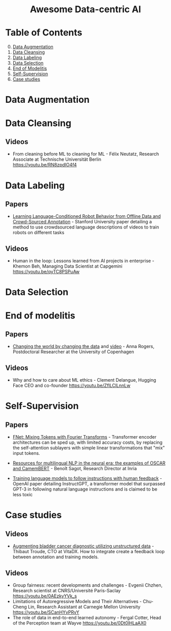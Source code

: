 <div align="center">
    <h1>Awesome Data-centric AI</h1>
</div>

# Table of Contents

0. [Data Augmentation](#data-augmentation)
1. [Data Cleansing](#data-cleansing)
2. [Data Labeling](#data-labeling)
3. [Data Selection](#data-selection)
4. [End of Modelitis](#end-of-modelitis)
5. [Self-Supervision](#self-supervision)
6. [Case studies](#case-studies)

# Data Augmentation

# Data Cleansing

## Videos

- From cleaning before ML to cleaning for ML - Félix Neutatz, Research Associate at Technische Universität Berlin
  https://youtu.be/RN8zpdIO4f4


# Data Labeling

## Papers

- [Learning Language-Conditioned Robot Behavior from Offline Data and Crowd-Sourced Annotation](https://arxiv.org/abs/2109.01115) - Stanford University paper detailing a method to use crowdsourced language descriptions of videos to train robots on different tasks

## Videos

- Human in the loop: Lessons learned from AI projects in enterprise - Khemon Beh, Managing Data Scientist at Capgemini
  https://youtu.be/qyTC8PSPuAw

# Data Selection

# End of modelitis

## Papers

- [Changing the world by changing the data](https://bit.ly/3HoNDXJ) and [video](https://youtu.be/rh7eV8KZEZ4) - Anna Rogers, Postdoctoral Researcher at the University of Copenhagen

## Videos

- Why and how to care about ML ethics - Clement Delangue, Hugging Face CEO and co-founder
  https://youtu.be/ZflLClLnnLw

# Self-Supervision

## Papers

- [FNet: Mixing Tokens with Fourier Transforms](https://arxiv.org/abs/2105.03824) - Transformer encoder architectures can be sped up, with limited accuracy costs, by replacing the self-attention sublayers with simple linear transformations that "mix" input tokens.
- [Resources for multilingual NLP in the neural era: the examples of OSCAR and CamemBERT](https://youtu.be/5T-TxQqAYJo) - Benoît Sagot, Research Director at Inria

- [Training language models to follow instructions with human feedback](https://cdn.openai.com/papers/Training_language_models_to_follow_instructions_with_human_feedback.pdf) - OpenAI paper detailing InstructGPT, a transformer model that surpassed GPT-3 in following natural language instructions and is claimed to be less toxic

# Case studies

## Videos

- [Augmenting bladder cancer diagnostic utilizing unstructured data](https://youtu.be/1SlO5UdYL28) - Thibaut Troude, CTO at VitaDX. How to integrate create a feedback loop between annotation and training models.


## Videos

- Group fairness: recent developments and challenges - Evgenii Chzhen, Research scientist at CNRS/Université Paris-Saclay
  https://youtu.be/0AEzkyYVk_s
- Limitations of Autoregressive Models and Their Alternatives - Chu-Cheng Lin, Research Assistant at Carnegie Mellon University
  https://youtu.be/SCanHYvPRvY
- The role of data in end-to-end learned autonomy - Fergal Cotter, Head of the Perception team at Wayve
  https://youtu.be/0Dt0lHLaAX0
